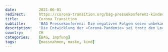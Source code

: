 ```yaml
---
date:          2021-06-01
redirect:      https://corona-transition.org/bag-pressekonferenz-kinder-sollen-bis-ende-jahr-geimpft-werden-doch-negative
title:         Corona Transition
subtitle:      'BAG Pressekonferenz: Die negativen Folgen seien unbekannt – doch Kinder sollen bis Ende Jahr geimpft werden'
description:   'Die Entwicklung der «Corona-Pandemie» sei trotz den Lockerungen sehr erfreulich, sagte Virginie Massery, Leiterin der Sektion Infektionskontrolle (...)'
country:       CH
categories:    [BAG, Impfung]
tags:          [massnahmen, maske, kind]
---
```

